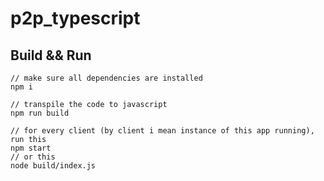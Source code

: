 # p2p_typescript

## Build && Run
```
// make sure all dependencies are installed
npm i

// transpile the code to javascript
npm run build

// for every client (by client i mean instance of this app running), run this
npm start
// or this
node build/index.js
```
